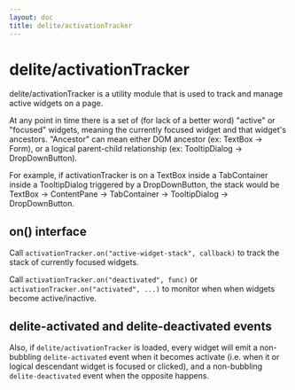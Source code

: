 ```yaml
---
layout: doc
title: delite/activationTracker
---
```


# delite/activationTracker

delite/activationTracker is a utility module that is used to track and manage active widgets on a page.

At any point in time there is a set of (for lack of a better word) "active" or "focused" widgets,
meaning the currently focused widget and that widget's ancestors.
"Ancestor" can mean either DOM ancestor (ex: TextBox → Form), or a logical parent-child relationship
(ex: TooltipDialog → DropDownButton).

For example, if activationTracker is on a TextBox inside a TabContainer inside a TooltipDialog
triggered by a DropDownButton, the stack would be
TextBox → ContentPane → TabContainer → TooltipDialog → DropDownButton.

## on() interface

Call `activationTracker.on("active-widget-stack", callback)` to track the stack of currently focused widgets.

Call `activationTracker.on("deactivated", func)` or `activationTracker.on("activated", ...)` to monitor when
when widgets become active/inactive.

## delite-activated and delite-deactivated events

Also, if `delite/activationTracker` is loaded, every widget will emit a non-bubbling `delite-activated` event
when it becomes activate (i.e. when it or logical descendant widget is focused or clicked), and a non-bubbling
`delite-deactivated` event when the opposite happens.


